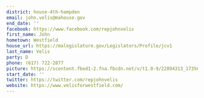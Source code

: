 ```yaml
---
district: house-4th-hampden
email: john.velis@mahouse.gov
end_date: ''
facebook: https://www.facebook.com/repjohnvelis
first_name: John
hometown: Westfield
house_url: https://malegislature.gov/Legislators/Profile/jcv1
last_name: Velis
party: D
phone: (617) 722-2877
picture: https://scontent.fbed1-2.fna.fbcdn.net/v/t1.0-9/22894313_1735642299779475_6524822387304740483_n.jpg?_nc_cat=103&_nc_ht=scontent.fbed1-2.fna&oh=c572ca6c87adc31bd635020dade9654b&oe=5CC4DDFB
start_date: ''
twitter: https://twitter.com/repjohnvelis
website: https://www.velisforwestfield.com/
---
```

